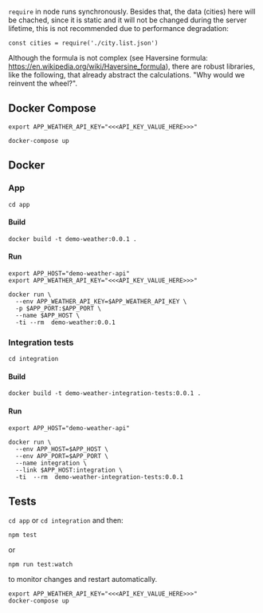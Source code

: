 
`require` in node runs synchronously. Besides that, the data (cities) here will be chached, since it is static and it will not be changed during the server lifetime, this is not recommended due to performance degradation:
```
const cities = require('./city.list.json')
```

Although the formula is not complex (see Haversine formula: https://en.wikipedia.org/wiki/Haversine_formula), there are robust libraries, like the following, that already abstract the calculations. "Why would we reinvent the wheel?".


## Docker Compose

```
export APP_WEATHER_API_KEY="<<<API_KEY_VALUE_HERE>>>"
```

```
docker-compose up
```


## Docker

### App

```
cd app
```

#### Build

```
docker build -t demo-weather:0.0.1 .
```

#### Run

```
export APP_HOST="demo-weather-api"
export APP_WEATHER_API_KEY="<<<API_KEY_VALUE_HERE>>>"

docker run \
  --env APP_WEATHER_API_KEY=$APP_WEATHER_API_KEY \
  -p $APP_PORT:$APP_PORT \
  --name $APP_HOST \
  -ti --rm  demo-weather:0.0.1
```

### Integration tests

```
cd integration
```

#### Build

```
docker build -t demo-weather-integration-tests:0.0.1 .
```

#### Run

```
export APP_HOST="demo-weather-api"

docker run \
  --env APP_HOST=$APP_HOST \
  --env APP_PORT=$APP_PORT \
  --name integration \
  --link $APP_HOST:integration \
  -ti  --rm  demo-weather-integration-tests:0.0.1
```

## Tests

`cd app`  or `cd integration` and then:

```
npm test
```
or 

```
npm run test:watch
```

to monitor changes and restart automatically.


```
export APP_WEATHER_API_KEY="<<<API_KEY_VALUE_HERE>>>"
docker-compose up
```
